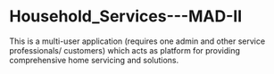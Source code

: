 # Household_Services---MAD-II
This is a multi-user application (requires one admin and other service professionals/ customers) which acts as platform for providing comprehensive home servicing and solutions.
